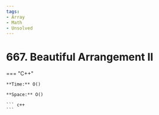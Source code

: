 ```yaml
---
tags:
- Array
- Math
- Unsolved
---
```



# 667. Beautiful Arrangement II

=== "C++"

    **Time:** O()

    **Space:** O()

    ``` c++
    ```